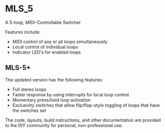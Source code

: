 # MLS_5
A 5-loop, MIDI-Controllable Switcher

Features include:
 - MIDI control of any or all loops simultaneously
 - Local control of individual loops
 - Indicator LED's for enabled loops

## MLS-5+
The updated version has the following features:
 - Full stereo loops
 - Faster response by using interrupts for local loop control
 - Momentary press/hold loop activation
 - Exclusivity switches that allow flip/flop-style toggling of loops that have the switches set

The code, layouts, build instructions, and other documentation are provided to the DIY community for personal, non-professional use.
